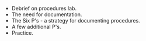 * Debrief on procedures lab.
* The need for documentation.
* The Six P's - a strategy for documenting procedures.
* A few additional P's.
* Practice.
